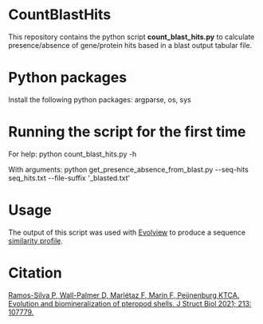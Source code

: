 # CountBlastHits
 
This repository contains the python script **count_blast_hits.py** to calculate presence/absence of
gene/protein hits based in a blast output tabular file. 

# Python packages

Install the following python packages: argparse, os, sys

# Running the script for the first time

For help:
python count_blast_hits.py -h

With arguments:
python get_presence_absence_from_blast.py --seq-hits seq_hits.txt --file-suffix '_blasted.txt'

# Usage

The output of this script was used with [Evolview](https://www.evolgenius.info/evolview/#/treeview)
to produce a sequence [similarity profile](https://ars.els-cdn.com/content/image/1-s2.0-S1047847721000848-gr6.jpg).

# Citation
[Ramos-Silva P, Wall-Palmer D, Marlétaz F, Marin F, Peijnenburg KTCA. 
Evolution and biomineralization of pteropod shells. J Struct Biol 2021; 213: 107779.](https://doi.org/10.1016/j.jsb.2021.107779)
